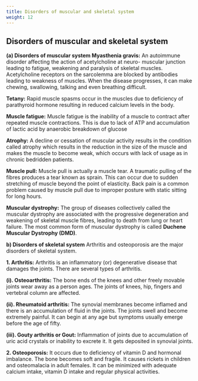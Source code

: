 ```yaml
---
title: Disorders of muscular and skeletal system
weight: 12
---
```


## Disorders of muscular and skeletal system


**(a) Disorders of muscular system Myasthenia gravis:** 
An autoimmune disorder affecting the action of acetylcholine at neuro- muscular junction leading to fatigue, weakening and paralysis of skeletal muscles. Acetylcholine receptors on the sarcolemma are blocked by   antibodies leading to weakness of muscles. When the disease progresses, it can make chewing, swallowing, talking and even breathing difficult.

**Tetany:**
 Rapid muscle spasms occur in the muscles due to deficiency of parathyroid hormone resulting in reduced calcium levels in the body.

**Muscle fatigue:** 
Muscle fatigue is the inability of a muscle to contract after repeated muscle contractions. This is due to lack of ATP and accumulation of lactic acid by anaerobic breakdown of glucose

**Atrophy:** 
A decline or cessation of muscular activity results in the condition called atrophy which results in the reduction in the size of the muscle and makes the muscle to become weak, which occurs with lack of usage as in chronic bedridden patients.

**Muscle pull:** 
Muscle pull is actually a muscle tear. A traumatic pulling of the fibres produces a tear known as sprain. This can occur due to sudden stretching of muscle beyond the point of elasticity. Back pain is a common problem caused by muscle pull due to improper posture with static sitting for long hours.

**Muscular dystrophy:** 
The group of diseases collectively called the muscular dystrophy are associated with the progressive degeneration and weakening of skeletal muscle fibres, leading to death from lung or heart failure. The most common form of muscular dystrophy is called **Duchene Muscular Dystrophy (DMD)**.
  

**b) Disorders of skeletal system** 
Arthritis and osteoporosis are the major disorders of skeletal system. 

**1. Arthritis:** 
Arthritis is an inflammatory (or) degenerative disease that damages the joints. There are several types of arthritis.

**(i). Osteoarthritis:** The bone ends of the knees and other freely movable joints wear away as a person ages. The joints of knees, hip, fingers and vertebral column are affected.

**(ii). Rheumatoid arthritis:** The synovial membranes become inflamed and there is an accumulation of fluid in the joints. The joints swell and become extremely painful. It can begin at any age but symptoms usually emerge before the age of fifty.

**(iii). Gouty arthritis or Gout:** Inflammation of joints due to accumulation of uric acid crystals or inability to excrete it. It gets deposited in synovial joints.

**2. Osteoporosis:** 
It occurs due to deficiency of vitamin D and hormonal imbalance. The bone becomes soft and fragile. It causes rickets in children and osteomalacia in adult females. It can be minimized with adequate calcium intake, vitamin D intake and regular physical activities.

